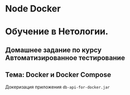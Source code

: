 # Node Docker

# Обучение в Нетологии.

## Домашнее задание по курсу Автоматизированное тестирование

## Тема: Docker и Docker Compose

Докеризация приложения ```db-api-for-docker.jar```

